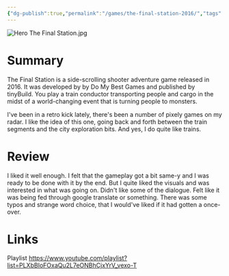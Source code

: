```yaml
---
{"dg-publish":true,"permalink":"/games/the-final-station-2016/","tags":["games","LP"],"created":"2023-12-08","updated":"2025-06-04"}
---
```



![Hero The Final Station.jpg](/img/user/_sys/Attachments/Hero%20The%20Final%20Station.jpg)

# Summary

The Final Station is a side-scrolling shooter adventure game released in 2016. It was developed by by Do My Best Games and published by tinyBuild. You play a train conductor transporting people and cargo in the midst of a world-changing event that is turning people to monsters.

I've been in a retro kick lately, there's been a number of pixely games on my radar. I like the idea of this one, going back and forth between the train segments and the city exploration bits. And yes, I do quite like trains.

# Review

I liked it well enough. I felt that the gameplay got a bit same-y and I was ready to be done with it by the end. But I quite liked the visuals and was interested in what was going on. Didn't like some of the dialogue. Felt like it was being fed through google translate or something. There was some typos and strange word choice, that I would've liked if it had gotten a once-over.

# Links

Playlist https://www.youtube.com/playlist?list=PLXbBIoFOxaQu2L7eONBhCjxYrV_vexo-T
